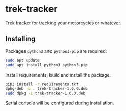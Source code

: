 # trek-tracker

Trek tracker for tracking your motorcycles or whatever.

## Installing

Packages `python3` and `python3-pip` are required:

```bash
sudo apt update
sudo apt install python3 python3-pip
```

Install requirements, build and install the package.

```bash
pip3 install -r requirements.txt
dpkg-deb -b . trek-tracker-1.0.0.deb
sudo dpkg -i trek-tracker-1.0.0.deb
```

Serial console will be configured during installation.

<!--
## Manual serial console settings

```bash
sudo raspi-config
```

```bash
Interfacing Options
Serial Port
Would you like a login shell to be accessible over serial?
No
Would you like the serial port hardware to be enabled?
Yes
Ok
```
-->